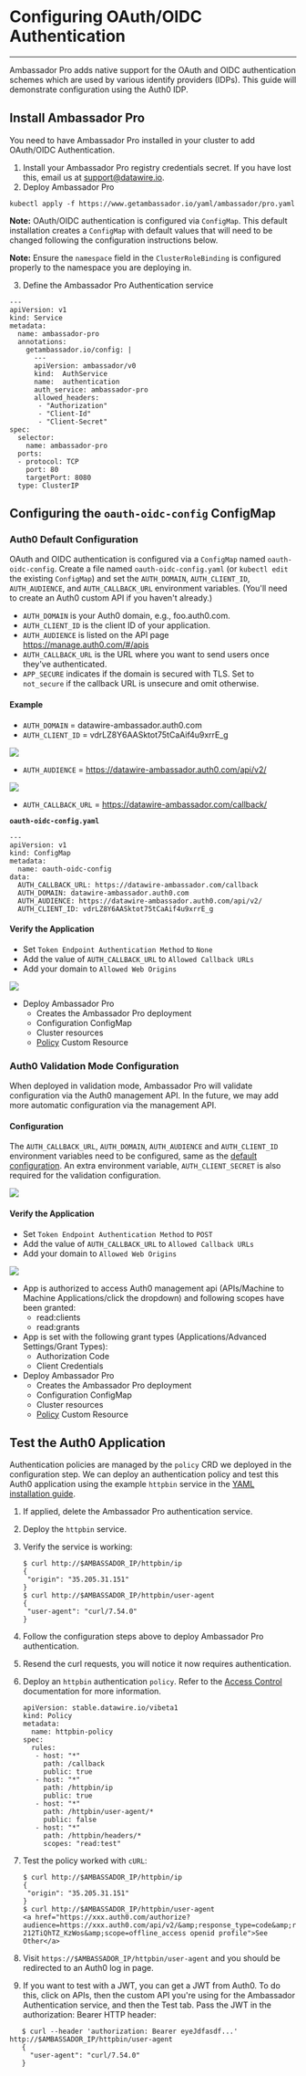# Configuring OAuth/OIDC Authentication
---

Ambassador Pro adds native support for the OAuth and OIDC authentication schemes which are used by various identify providers (IDPs). This guide will demonstrate configuration using the Auth0 IDP. 

## Install Ambassador Pro
You need to have Ambassador Pro installed in your cluster to add OAuth/OIDC Authentication.

1. Install your Ambassador Pro registry credentials secret. If you have lost this, email us at support@datawire.io.
2. Deploy Ambassador Pro

```
kubectl apply -f https://www.getambassador.io/yaml/ambassador/pro.yaml
```
**Note:** OAuth/OIDC authentication is configured via `ConfigMap`. This default installation creates a `ConfigMap` with default values that will need to be changed following the configuration instructions below.

**Note:** Ensure the `namespace` field in the `ClusterRoleBinding` is configured properly to the namespace you are deploying in. 

3. Define the Ambassador Pro Authentication service

```
---
apiVersion: v1
kind: Service
metadata:
  name: ambassador-pro
  annotations:
    getambassador.io/config: |
      ---
      apiVersion: ambassador/v0
      kind:  AuthService
      name:  authentication
      auth_service: ambassador-pro
      allowed_headers:
       - "Authorization"
       - "Client-Id"
       - "Client-Secret"
spec:
  selector:
    name: ambassador-pro
  ports:
  - protocol: TCP
    port: 80
    targetPort: 8080
  type: ClusterIP
```

## Configuring the `oauth-oidc-config` ConfigMap
### Auth0 Default Configuration

OAuth and OIDC authentication is configured via a `ConfigMap` named `oauth-oidc-config`. Create a file named `oauth-oidc-config.yaml` (or `kubectl edit` the existing `ConfigMap`) and set the `AUTH_DOMAIN`, `AUTH_CLIENT_ID`, `AUTH_AUDIENCE`, and `AUTH_CALLBACK_URL` environment variables. (You'll need to create an Auth0 custom API if you haven't already.)

* `AUTH_DOMAIN` is your Auth0 domain, e.g., foo.auth0.com.
* `AUTH_CLIENT_ID` is the client ID of your application.
* `AUTH_AUDIENCE` is listed on the API page https://manage.auth0.com/#/apis
* `AUTH_CALLBACK_URL` is the URL where you want to send users once they've authenticated.
* `APP_SECURE` indicates if the domain is secured with TLS. Set to `not_secure` if the callback URL is unsecure and omit otherwise.

#### Example
- `AUTH_DOMAIN` = datawire-ambassador.auth0.com
- `AUTH_CLIENT_ID` = vdrLZ8Y6AASktot75tCaAif4u9xrrE_g

![](/images/Auth0_domain_clientID.png)

- `AUTH_AUDIENCE` = https://datawire-ambassador.auth0.com/api/v2/

![](/images/Auth0_audience.png)

- `AUTH_CALLBACK_URL` = https://datawire-ambassador.com/callback/

**`oauth-oidc-config.yaml`**

```
---
apiVersion: v1
kind: ConfigMap
metadata:
  name: oauth-oidc-config
data:
  AUTH_CALLBACK_URL: https://datawire-ambassador.com/callback
  AUTH_DOMAIN: datawire-ambassador.auth0.com
  AUTH_AUDIENCE: https://datawire-ambassador.auth0.com/api/v2/
  AUTH_CLIENT_ID: vdrLZ8Y6AASktot75tCaAif4u9xrrE_g
```

#### Verify the Application
* Set `Token Endpoint Authentication Method` to `None`
* Add the value of `AUTH_CALLBACK_URL` to `Allowed Callback URLs`
* Add your domain to `Allowed Web Origins`

![](/images/Auth0_none.png)

* Deploy Ambassador Pro
	* Creates the Ambassador Pro deployment
	* Configuration ConfigMap
	* Cluster resources
	* [Policy](/reference/services/access-control) Custom Resource


### Auth0 Validation Mode Configuration

When deployed in validation mode, Ambassador Pro will validate configuration via the Auth0 management API. In the future, we may add more automatic configuration via the management API. 

#### Configuration
The `AUTH_CALLBACK_URL`, `AUTH_DOMAIN`, `AUTH_AUDIENCE` and `AUTH_CLIENT_ID` environment variables need to be configured, same as the [default configuration](/user-guide/oauth-oidc-auth#auth0-default-configuration). An extra environment variable, `AUTH_CLIENT_SECRET` is also required for the validation configuration.

![](/images/Auth0_secret.png)

#### Verify the Application
* Set `Token Endpoint Authentication Method` to `POST`
* Add the value of `AUTH_CALLBACK_URL` to `Allowed Callback URLs`
* Add your domain to `Allowed Web Origins`

![](/images/Auth0_method_callback_origins.png)

* App is authorized to access Auth0 management api (APIs/Machine to Machine Applications/click the dropdown) and following scopes have been granted:
	* read:clients
	* read:grants
* App is set with the following grant types (Applications/Advanced Settings/Grant Types): 
	* Authorization Code
	* Client Credentials
* Deploy Ambassador Pro
	* Creates the Ambassador Pro deployment
	* Configuration ConfigMap
	* Cluster resources
	* [Policy](/reference/services/access-control) Custom Resource


## Test the Auth0 Application
Authentication policies are managed by the `policy` CRD we deployed in the configuration step. We can deploy an authentication policy and test this Auth0 application using the example `httpbin` service in the [YAML installation guide](/user-guide/getting-started#3-creating-your-first-route).

1. If applied, delete the Ambassador Pro authentication service.
2. Deploy the `httpbin` service.
3. Verify the service is working:

   ```
   $ curl http://$AMBASSADOR_IP/httpbin/ip
   {
    "origin": "35.205.31.151"
   }
   $ curl http://$AMBASSADOR_IP/httpbin/user-agent
   {
    "user-agent": "curl/7.54.0"
   }
   ```
4. Follow the configuration steps above to deploy Ambassador Pro authentication.
5. Resend the curl requests, you will notice it now requires authentication.
6. Deploy an `httpbin` authentication `policy`. Refer to the [Access Control](/reference/services/auth-policy) documentation for more information.
   
   ```
   apiVersion: stable.datawire.io/vibeta1
   kind: Policy
   metadata:
     name: httpbin-policy
   spec:
     rules:
      - host: "*"
        path: /callback
        public: true
      - host: "*"
        path: /httpbin/ip
        public: true
      - host: "*"
        path: /httpbin/user-agent/*
        public: false
      - host: "*"
        path: /httpbin/headers/*
        scopes: "read:test"
   ```
7. Test the policy worked with `cURL`:

   ```
   $ curl http://$AMBASSADOR_IP/httpbin/ip
   {
    "origin": "35.205.31.151"
   }
   $ curl http://$AMBASSADOR_IP/httpbin/user-agent
   <a href="https://xxx.auth0.com/authorize?audience=https://xxx.auth0.com/api/v2/&amp;response_type=code&amp;redirect_uri=http://35.226.13.0/callback&amp;client_id=Z6m3lwCot6GaThT4L142nkOKNPeDe87n&amp;state=eyJhbGciOiJIUzI1NiIsInR5cCI6IkpXVCJ9.eyJleHAiOjE1MzY2OTQ2MjglhdCI6MUzNjY5NDMyOCwianRpIjoiN2FjOThjZTQtYjdjZi00NTU3LTlkYTEtZGJjNzZjYzNjZjg4IiwibmJmIjowLCJwYXRoIjoiL2h0dHBiaW4vdXNi1hZ2VudCJ9.NtBA5deqPn5XI7vonca4tpgYNrM-212TiQhTZ_KzWos&amp;scope=offline_access openid profile">See Other</a>
   ```
8. Visit `https://$AMBASSADOR_IP/httpbin/user-agent` and you should be redirected to an Auth0 log in page. 
9. If you want to test with a JWT, you can get a JWT from Auth0. To do this, click on APIs, then the custom API you're using for the Ambassador Authentication service, and then the Test tab. Pass the JWT in the authorization: Bearer HTTP header:

```
   $ curl --header 'authorization: Bearer eyeJdfasdf...' http://$AMBASSADOR_IP/httpbin/user-agent
   {
     "user-agent": "curl/7.54.0"
   }
```

